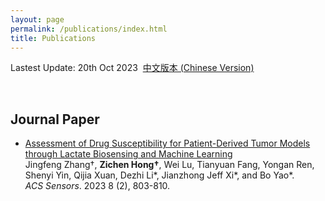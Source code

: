 ```yaml
---
layout: page
permalink: /publications/index.html
title: Publications
---
```


Lastest Update: 20th Oct 2023&nbsp;  [中文版本 (Chinese Version)](https://HgZnCH3.github.io/file/publications-zh/)

<br>

## Journal Paper

- [Assessment of Drug Susceptibility for Patient-Derived Tumor Models through Lactate Biosensing and Machine Learning](https://www.researchgate.net/publication/368509753_Assessment_of_Drug_Susceptibility_for_Patient-Derived_Tumor_Models_through_Lactate_Biosensing_and_Machine_Learning)<br>Jingfeng Zhang†, **Zichen Hong†**, Wei Lu, Tianyuan Fang, Yongan Ren, Shenyi Yin, Qijia Xuan, Dezhi Li\*, Jianzhong Jeff Xi\*, and Bo Yao\*. <br>*ACS Sensors*. 2023 8 (2), 803-810.

